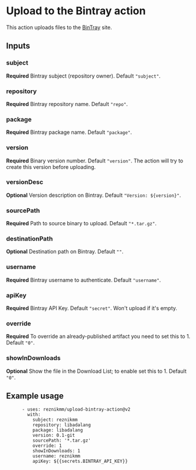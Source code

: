 # Upload to the Bintray action

This action uploads files to the [BinTray](https://bintray.com/) site.

## Inputs
### subject
**Required** Bintray subject (repository owner). Default `"subject"`.

### repository
**Required** Bintray repository name. Default `"repo"`.

### package
**Required** Bintray package name. Default `"package"`.

### version
**Required** Binary version number. Default `"version"`. The action will
try to create this version before uploading.

### versionDesc
**Optional** Version description on Bintray. Default `"Version: ${version}"`.

### sourcePath
**Required** Path to source binary to upload. Default `"*.tar.gz"`.

### destinationPath
**Optional** Destination path on Bintray. Default `""`.

### username
**Required** Bintray username to authenticate. Default `"username"`.

### apiKey
**Required** Bintray API Key. Default `"secret"`. Won't upload if it's empty.

### override
**Required** To override an already-published artifact you need to set this to 1. Default `"0"`.

### showInDownloads
**Optional** Show the file in the Download List; to enable set this to 1. Default `"0"`.

## Example usage
```
      - uses: reznikmm/upload-bintray-action@v2
        with:
          subject: reznikmm
          repository: libadalang
          package: libadalang
          version: 0.1-git
          sourcePath: '*.tar.gz'
          override: 1
          showInDownloads: 1
          username: reznikmm
          apiKey: ${{secrets.BINTRAY_API_KEY}}
```
